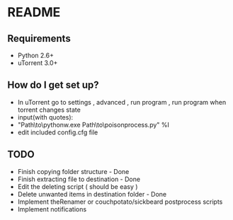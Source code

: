 # README #

## Requirements ##

* Python 2.6+
* uTorrent 3.0+

## How do I get set up? ##

* In uTorrent go to settings , advanced , run program , run program when torrent changes state
* input(with quotes):
* "Path\to\pythonw.exe Path\to\poisonprocess.py" %I
* edit included config.cfg file

## TODO ##

* Finish copying folder structure - Done
* Finish extracting file to destination - Done
* Edit the deleting script ( should be easy )
* Delete unwanted items in destination folder - Done
* Implement theRenamer or couchpotato/sickbeard postprocess scripts
* Implement notifications